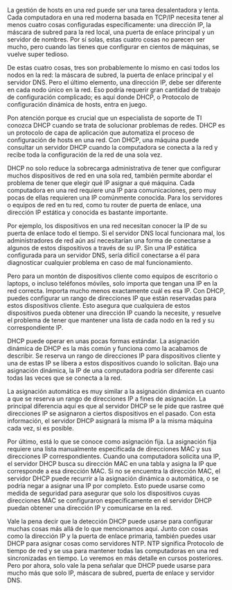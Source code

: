 La gestión de hosts en una red puede ser una tarea desalentadora y lenta. Cada computadora en una red moderna basada en TCP/IP necesita tener al menos cuatro cosas configuradas específicamente: una dirección IP, la máscara de subred para la red local, una puerta de enlace principal y un servidor de nombres. Por sí solas, estas cuatro cosas no parecen ser mucho, pero cuando las tienes que configurar en cientos de máquinas, se vuelve super tedioso.

De estas cuatro cosas, tres son probablemente lo mismo en casi todos los nodos en la red: la máscara de subred, la puerta de enlace principal y el servidor DNS. Pero el último elemento, una dirección IP, debe ser diferente en cada nodo único en la red. Eso podría requerir gran cantidad de trabajo de configuración complicado; es aquí donde DHCP, o Protocolo de configuración dinámica de hosts, entra en juego.

Pon atención porque es crucial que un especialista de soporte de TI conozca DHCP cuando se trata de solucionar problemas de redes. DHCP es un protocolo de capa de aplicación que automatiza el proceso de configuración de hosts en una red. Con DHCP, una máquina puede consultar un servidor DHCP cuando la computadora se conecta a la red y recibe toda la configuración de la red de una sola vez.

DHCP no solo reduce la sobrecarga administrativa de tener que configurar muchos dispositivos de red en una sola red, también permite abordar el problema de tener que elegir qué IP asignar a qué máquina. Cada computadora en una red requiere una IP para comunicaciones, pero muy pocas de ellas requieren una IP comúnmente conocida. Para los servidores o equipos de red en tu red, como tu router de puerta de enlace, una dirección IP estática y conocida es bastante importante.

Por ejemplo, los dispositivos en una red necesitan conocer la IP de su puerta de enlace todo el tiempo. Si el servidor DNS local funcionara mal, los administradores de red aún así necesitarían una forma de conectarse a algunos de estos dispositivos a través de su IP. Sin una IP estática configurada para un servidor DNS, sería difícil conectarse a él para diagnosticar cualquier problema en caso de mal funcionamiento.

Pero para un montón de dispositivos cliente como equipos de escritorio o laptops, o incluso teléfonos móviles, solo importa que tengan una IP en la red correcta. Importa mucho menos exactamente cuál es esa IP. Con DHCP, puedes configurar un rango de direcciones IP que están reservadas para estos dispositivos cliente. Esto asegura que cualquiera de estos dispositivos pueda obtener una dirección IP cuando la necesite, y resuelve el problema de tener que mantener una lista de cada nodo en la red y su correspondiente IP.

DHCP puede operar en unas pocas formas estándar. La asignación dinámica de DHCP es la más común y funciona como la acabamos de describir. Se reserva un rango de direcciones IP para dispositivos cliente y una de estas IP se libera a estos dispositivos cuando lo solicitan. Bajo una asignación dinámica, la IP de una computadora podría ser diferente casi todas las veces que se conecta a la red.

La asignación automática es muy similar a la asignación dinámica en cuanto a que se reserva un rango de direcciones IP a fines de asignación. La principal diferencia aquí es que al servidor DHCP se le pide que rastree qué direcciones IP se asignaron a ciertos dispositivos en el pasado. Con esta información, el servidor DHCP asignará la misma IP a la misma máquina cada vez, si es posible.

Por último, está lo que se conoce como asignación fija. La asignación fija requiere una lista manualmente especificada de direcciones MAC y sus direcciones IP correspondientes. Cuando una computadora solicita una IP, el servidor DHCP busca su dirección MAC en una tabla y asigna la IP que corresponde a esa dirección MAC. Si no se encuentra la dirección MAC, el servidor DHCP puede recurrir a la asignación dinámica o automática, o se podría negar a asignar una IP por completo. Esto puede usarse como medida de seguridad para asegurar que solo los dispositivos cuyas direcciones MAC se configuraron específicamente en el servidor DHCP puedan obtener una dirección IP y comunicarse en la red.

Vale la pena decir que la detección DHCP puede usarse para configurar muchas cosas más allá de lo que mencionamos aquí. Junto con cosas como la dirección IP y la puerta de enlace primaria, también puedes usar DHCP para asignar cosas como servidores NTP. NTP significa Protocolo de tiempo de red y se usa para mantener todas las computadoras en una red sincronizadas en tiempo. Lo veremos en más detalle en cursos posteriores. Pero por ahora, solo vale la pena señalar que DHCP puede usarse para mucho más que solo IP, máscara de subred, puerta de enlace y servidor DNS.
